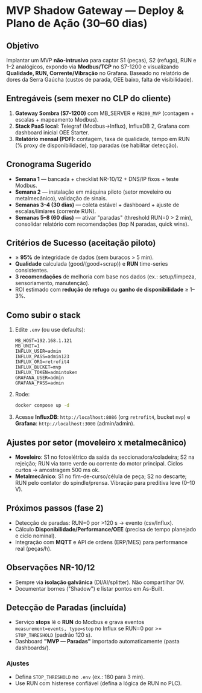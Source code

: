 # MVP Shadow Gateway — Deploy & Plano de Ação (30–60 dias)

## Objetivo
Implantar um MVP **não-intrusivo** para captar S1 (peças), S2 (refugo), RUN e 1–2 analógicos, expondo via **Modbus/TCP** no S7-1200 e visualizando **Qualidade, RUN, Corrente/Vibração** no Grafana. Baseado no relatório de dores da Serra Gaúcha (custos de parada, OEE baixo, falta de visibilidade).

## Entregáveis (sem mexer no CLP do cliente)
1. **Gateway Sombra (S7-1200)** com MB_SERVER e `FB200_MVP` (contagem + escalas + mapeamento Modbus).
2. **Stack PaaS local**: Telegraf (Modbus→Influx), InfluxDB 2, Grafana com dashboard inicial OEE Starter.
3. **Relatório mensal (PDF)**: contagem, taxa de qualidade, tempo em RUN (% proxy de disponibilidade), top paradas (se habilitar detecção).

## Cronograma Sugerido
- **Semana 1** — bancada + checklist NR-10/12 + DNS/IP fixos + teste Modbus.
- **Semana 2** — instalação em máquina piloto (setor moveleiro ou metalmecânico), validação de sinais.
- **Semanas 3–4 (30 dias)** — coleta estável + dashboard + ajuste de escalas/limiares (corrente RUN).
- **Semanas 5–8 (60 dias)** — ativar "paradas" (threshold RUN=0 > 2 min), consolidar relatório com recomendações (top N paradas, quick wins).

## Critérios de Sucesso (aceitação piloto)
- ≥ **95%** de integridade de dados (sem buracos > 5 min).
- **Qualidade** calculada (good/(good+scrap)) e **RUN** time-series consistentes.
- **3 recomendações** de melhoria com base nos dados (ex.: setup/limpeza, sensoriamento, manutenção).
- ROI estimado com **redução de refugo** ou **ganho de disponibilidade** ≥ 1–3%.

## Como subir o stack
1. Edite `.env` (ou use defaults):
   ```env
   MB_HOST=192.168.1.121
   MB_UNIT=1
   INFLUX_USER=admin
   INFLUX_PASS=admin123
   INFLUX_ORG=retrofit4
   INFLUX_BUCKET=mvp
   INFLUX_TOKEN=admintoken
   GRAFANA_USER=admin
   GRAFANA_PASS=admin
   ```
2. Rode:
   ```bash
   docker compose up -d
   ```
3. Acesse **InfluxDB**: `http://localhost:8086` (org `retrofit4`, bucket `mvp`) e **Grafana**: `http://localhost:3000` (admin/admin).

## Ajustes por setor (moveleiro x metalmecânico)
- **Moveleiro**: S1 no fotoelétrico da saída da seccionadora/coladeira; S2 na rejeição; RUN via torre verde ou corrente do motor principal. Ciclos curtos → amostragem 500 ms ok.
- **Metalmecânico**: S1 no fim-de-curso/célula de peça; S2 no descarte; RUN pelo contator do spindle/prensa. Vibração para preditiva leve (0–10 V).

## Próximos passos (fase 2)
- Detecção de paradas: RUN=0 por >120 s → evento (csv/Influx).
- Cálculo **Disponibilidade/Performance/OEE** (precisa de tempo planejado e ciclo nominal).
- Integração com **MQTT** e API de ordens (ERP/MES) para performance real (peças/h).

## Observações NR-10/12
- Sempre via **isolação galvânica** (DI/AI/splitter). Não compartilhar 0V.
- Documentar bornes ("Shadow") e listar pontos em As-Built.

## Detecção de Paradas (incluída)
- Serviço **stops** lê o **RUN** do Modbus e grava eventos `measurement=events, type=stop` no Influx se RUN=0 por >= `STOP_THRESHOLD` (padrão 120 s).
- Dashboard **"MVP — Paradas"** importado automaticamente (pasta dashboards/).

### Ajustes
- Defina `STOP_THRESHOLD` no `.env` (ex.: 180 para 3 min).
- Use RUN com histerese confiável (defina a lógica de RUN no PLC).

